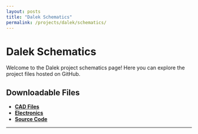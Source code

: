 ```yaml
---
layout: posts
title: "Dalek Schematics"
permalink: /projects/dalek/schematics/
---
```


# Dalek Schematics

Welcome to the Dalek project schematics page! Here you can explore the project files hosted on GitHub.

## Downloadable Files

- **[CAD Files](https://github.com/Hull-Robotics-Society/Dalek/tree/main/%5B01%5D%203D%20Models)**
- **[Electronics](https://github.com/Hull-Robotics-Society/Dalek/tree/main/%5B02%5D%20Electronics)**
- **[Source Code](https://github.com/Hull-Robotics-Society/Dalek/tree/main/dalek)**


<!-- ## CAD Viewer

Explore the Dalek 3D CAD model below. Use the controls to rotate and zoom in on different parts of the Dalek.

<div class="cad-viewer">
  <iframe src="https://viewer.autodesk.com/viewers/viewer3d.html?url=https://example.com/dalek/cad/modelfile" width="800" height="600" frameborder="0"></iframe>
</div>

<!-- Or you could use a 3D Viewer embedding tool like 3DViewer, which can embed the viewer directly -->
<!-- Example -->
<!-- <script src="https://www.3dviewer.net/"></script> -->
<!-- <3d-viewer src="https://example.com/dalek/cad/your_model.stl"></3d-viewer> -->

<!-- ## How to Use

1. **Download the files**: Click on the links above to download the files for the project.
2. **Explore the 3D Model**: Use the CAD viewer above to inspect the 3D model of the Dalek. You can rotate, zoom, and pan to get a detailed view of each part.

If you have any issues or suggestions, feel free to [contact us](mailto:support@hullrobotics.com)! -->

---

